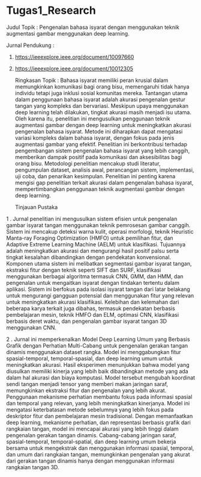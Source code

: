 # Tugas1_Research

Judul Topik : Pengenalan bahasa isyarat dengan menggunakan teknik augmentasi gambar menggunakan deep learning.

Jurnal Pendukung :
1. https://ieeexplore.ieee.org/document/10097660 
2. https://ieeexplore.ieee.org/document/10012305

   Ringkasan Topik : Bahasa isyarat memiliki peran krusial dalam memungkinkan komunikasi bagi orang bisu, memengaruhi tidak hanya individu tetapi juga inklusi sosial komunitas mereka. Tantangan utama dalam penggunaan bahasa isyarat adalah akurasi pengenalan gestur tangan yang kompleks dan bervariasi. Meskipun upaya menggunakan deep learning telah dilakukan, tingkat akurasi masih menjadi isu utama. Oleh karena itu, penelitian ini mengusulkan penggunaan teknik augmentasi gambar dengan deep learning untuk meningkatkan akurasi pengenalan bahasa isyarat. Metode ini diharapkan dapat mengatasi variasi kompleks dalam bahasa isyarat, dengan fokus pada jenis augmentasi gambar yang efektif. Penelitian ini berkontribusi terhadap pengembangan sistem pengenalan bahasa isyarat yang lebih canggih, memberikan dampak positif pada komunikasi dan aksesibilitas bagi orang bisu. Metodologi penelitian mencakup studi literatur, pengumpulan dataset, analisis awal, perancangan sistem, implementasi, uji coba, dan penarikan kesimpulan. Penelitian ini penting karena mengisi gap penelitian terkait akurasi dalam pengenalan bahasa isyarat, mempertimbangkan penggunaan teknik augmentasi gambar dengan deep learning.

   Tinjauan Pustaka

  1 . Jurnal penelitian ini mengusulkan sistem efisien untuk pengenalan gambar isyarat tangan menggunakan teknik pemrosesan gambar canggih. Sistem ini mencakup deteksi warna kulit, operasi morfologi, teknik Heuristic Manta-ray Foraging Optimization (HMFO) untuk pemilihan fitur, dan Adaptive Extreme Learning Machine (AELM) untuk klasifikasi. Tujuannya adalah meningkatkan akurasi dan mengurangi hasil positif palsu serta tingkat kesalahan dibandingkan dengan pendekatan konvensional. Komponen utama sistem ini melibatkan segmentasi gambar isyarat tangan, ekstraksi fitur dengan teknik seperti SIFT dan SURF, klasifikasi menggunakan berbagai algoritma termasuk CNN, GMM, dan HMM, dan pengenalan untuk mengaitkan isyarat dengan tindakan tertentu dalam aplikasi. Sistem ini berfokus pada isolasi isyarat tangan dari latar belakang untuk mengurangi gangguan potensial dan menggunakan fitur yang relevan untuk meningkatkan akurasi klasifikasi. Kelebihan dan kelemahan dari beberapa karya terkait juga dibahas, termasuk pendekatan berbasis pembelajaran mesin, teknik HMFO dan ELM, optimasi CNN, klasifikasi berbasis deret waktu, dan pengenalan gambar isyarat tangan 3D menggunakan CNN.

  2 . Jurnal ini memperkenalkan Model Deep Learning Umum yang Berbasis Grafik dengan Perhatian Multi-Cabang untuk pengenalan gerakan tangan dinamis menggunakan dataset rangka. Model ini menggabungkan fitur spasial-temporal, temporal-spasial, dan deep learning umum untuk meningkatkan akurasi. Hasil eksperimen menunjukkan bahwa model yang diusulkan memiliki kinerja yang lebih baik dibandingkan metode yang ada dalam hal akurasi dan biaya komputasi. Model tersebut mengubah koordinat sendi tangan menjadi tensor yang memberi makan jaringan saraf, memungkinkan ekstraksi fitur dan pengenalan yang lebih akurat. Penggunaan mekanisme perhatian membantu fokus pada informasi spasial dan temporal yang relevan, yang lebih meningkatkan kinerjanya. Model ini mengatasi keterbatasan metode sebelumnya yang lebih fokus pada deskriptor fitur dan pembelajaran mesin tradisional. Dengan memanfaatkan deep learning, mekanisme perhatian, dan representasi berbasis grafik dari rangkaian tangan, model ini mencapai akurasi yang lebih tinggi dalam pengenalan gerakan tangan dinamis. Cabang-cabang jaringan saraf, spasial-temporal, temporal-spatial, dan deep learning umum bekerja bersama untuk mengekstrak dan menggunakan informasi spasial, temporal, dan umum dari rangkaian tangan, memungkinkan pengenalan yang akurat dari gerakan tangan dinamis hanya dengan menggunakan informasi rangkaian tangan 3D.



